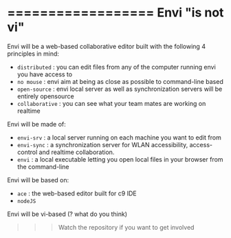 ==================
 Envi "is not vi"
==================

Envi will be a web-based collaborative editor built with the following 4 principles in mind:

- `distributed`   : you can edit files from any of the computer running envi you have access to
- `no mouse`      : envi aim at being as close as possible to command-line based
- `open-source`   : envi local server as well as synchronization servers will be entirely opensource
- `collaborative` : you can see what your team mates are working on realtime


Envi will be made of:
- `envi-srv`  : a local server running on each machine you want to edit from 
- `envi-sync` : a synchronization server for WLAN accessibility, access-control and realtime collaboration.
- `envi`      : a local executable letting you open local files in your browser from the command-line


Envi will be based on:
- `ace`    : the web-based editor built for c9 IDE
- `nodeJS`


Envi will be vi-based (? what do you think)

>>> Watch the repository if you want to get involved
 